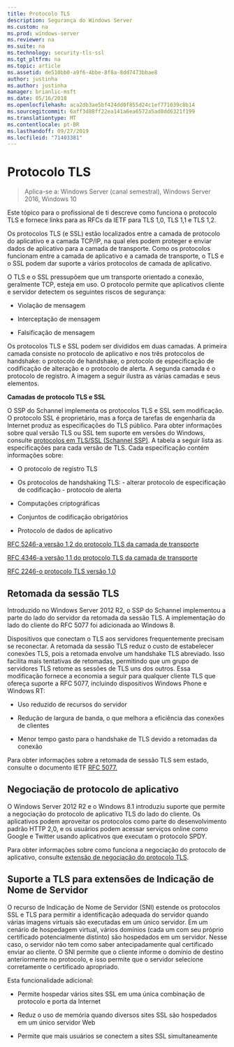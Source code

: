 ```yaml
---
title: Protocolo TLS
description: Segurança do Windows Server
ms.custom: na
ms.prod: windows-server
ms.reviewer: na
ms.suite: na
ms.technology: security-tls-ssl
ms.tgt_pltfrm: na
ms.topic: article
ms.assetid: de510bb0-a9f6-4bbe-8f8a-8dd7473bbae8
author: justinha
ms.author: justinha
manager: brianlic-msft
ms.date: 05/16/2018
ms.openlocfilehash: aca2db3ae5bf424dd0f855d24c1ef771039c8b14
ms.sourcegitcommit: 6aff3d88ff22ea141a6ea6572a5ad8dd6321f199
ms.translationtype: MT
ms.contentlocale: pt-BR
ms.lasthandoff: 09/27/2019
ms.locfileid: "71403381"
---
```

# <a name="transport-layer-security-protocol"></a>Protocolo TLS

>Aplica-se a: Windows Server (canal semestral), Windows Server 2016, Windows 10

Este tópico para o profissional de ti descreve como funciona o protocolo TLS e fornece links para as RFCs da IETF para TLS 1,0, TLS 1,1 e TLS 1,2.

Os protocolos TLS (e SSL) estão localizados entre a camada de protocolo do aplicativo e a camada TCP/IP, na qual eles podem proteger e enviar dados de aplicativo para a camada de transporte. Como os protocolos funcionam entre a camada de aplicativo e a camada de transporte, o TLS e o SSL podem dar suporte a vários protocolos de camada de aplicativo.

O TLS e o SSL pressupõem que um transporte orientado a conexão, geralmente TCP, esteja em uso. O protocolo permite que aplicativos cliente e servidor detectem os seguintes riscos de segurança:

-   Violação de mensagem

-   Interceptação de mensagem

-   Falsificação de mensagem

Os protocolos TLS e SSL podem ser divididos em duas camadas. A primeira camada consiste no protocolo de aplicativo e nos três protocolos de handshake: o protocolo de handshake, o protocolo de especificação de codificação de alteração e o protocolo de alerta. A segunda camada é o protocolo de registro. A imagem a seguir ilustra as várias camadas e seus elementos.

**Camadas de protocolo TLS e SSL**


O SSP do Schannel implementa os protocolos TLS e SSL sem modificação. O protocolo SSL é proprietário, mas a força de tarefas de engenharia da Internet produz as especificações do TLS público. Para obter informações sobre qual versão TLS ou SSL tem suporte em versões do Windows, consulte [protocolos em TLS/SSL (Schannel SSP)](https://msdn.microsoft.com/library/windows/desktop/mt808159(v=vs.85).aspx). A tabela a seguir lista as especificações para cada versão de TLS. Cada especificação contém informações sobre:

-   O protocolo de registro TLS

-   Os protocolos de handshaking TLS: \- alterar protocolo de especificação de codificação \- protocolo de alerta

-   Computações criptográficas

-   Conjuntos de codificação obrigatórios

-   Protocolo de dados de aplicativo

[RFC 5246-a versão 1,2 do protocolo TLS da camada de transporte](http://tools.ietf.org/html/rfc5246)

[RFC 4346-a versão 1,1 do protocolo TLS da camada de transporte](http://tools.ietf.org/html/rfc4346)

[RFC 2246-o protocolo TLS versão 1,0](http://tools.ietf.org/html/rfc2246)

## <a name="BKMK_SessionResumption"></a>Retomada da sessão TLS
Introduzido no Windows Server 2012 R2, o SSP do Schannel implementou a parte do lado do servidor da retomada da sessão TLS. A implementação do lado do cliente do RFC 5077 foi adicionada ao Windows 8.

Dispositivos que conectam o TLS aos servidores frequentemente precisam se reconectar. A retomada da sessão TLS reduz o custo de estabelecer conexões TLS, pois a retomada envolve um handshake TLS abreviado. Isso facilita mais tentativas de retomadas, permitindo que um grupo de servidores TLS retome as sessões de TLS uns dos outros. Essa modificação fornece a economia a seguir para qualquer cliente TLS que ofereça suporte a RFC 5077, incluindo dispositivos Windows Phone e Windows RT:

-   Uso reduzido de recursos do servidor

-   Redução de largura de banda, o que melhora a eficiência das conexões de clientes

-   Menor tempo gasto para o handshake de TLS devido a retomadas da conexão

Para obter informações sobre a retomada de sessão TLS sem estado, consulte o documento IETF [RFC 5077.](http://www.ietf.org/rfc/rfc5077)

## <a name="BKMK_AppProtocolNego"></a>Negociação de protocolo de aplicativo
 O Windows Server 2012 R2 e o Windows 8.1 introduziu suporte que permite a negociação do protocolo de aplicativo TLS do lado do cliente. Os aplicativos podem aproveitar os protocolos como parte do desenvolvimento padrão HTTP 2,0, e os usuários podem acessar serviços online como Google e Twitter usando aplicativos que executam o protocolo SPDY.

Para obter informações sobre como funciona a negociação do protocolo de aplicativo, consulte [extensão de negociação do protocolo TLS](http://tools.ietf.org/search/draft-ietf-tls-applayerprotoneg-05).

## <a name="BKMK_SNI"></a>Suporte a TLS para extensões de Indicação de Nome de Servidor
O recurso de Indicação de Nome de Servidor (SNI) estende os protocolos SSL e TLS para permitir a identificação adequada do servidor quando várias imagens virtuais são executadas em um único servidor. Em um cenário de hospedagem virtual, vários domínios (cada um com seu próprio certificado potencialmente distinto) são hospedados em um servidor. Nesse caso, o servidor não tem como saber antecipadamente qual certificado enviar ao cliente. O SNI permite que o cliente informe o domínio de destino anteriormente no protocolo, e isso permite que o servidor selecione corretamente o certificado apropriado.

Esta funcionalidade adicional:

-   Permite hospedar vários sites SSL em uma única combinação de protocolo e porta da Internet

-   Reduz o uso de memória quando diversos sites SSL são hospedados em um único servidor Web

-   Permite que mais usuários se conectem a sites SSL simultaneamente



